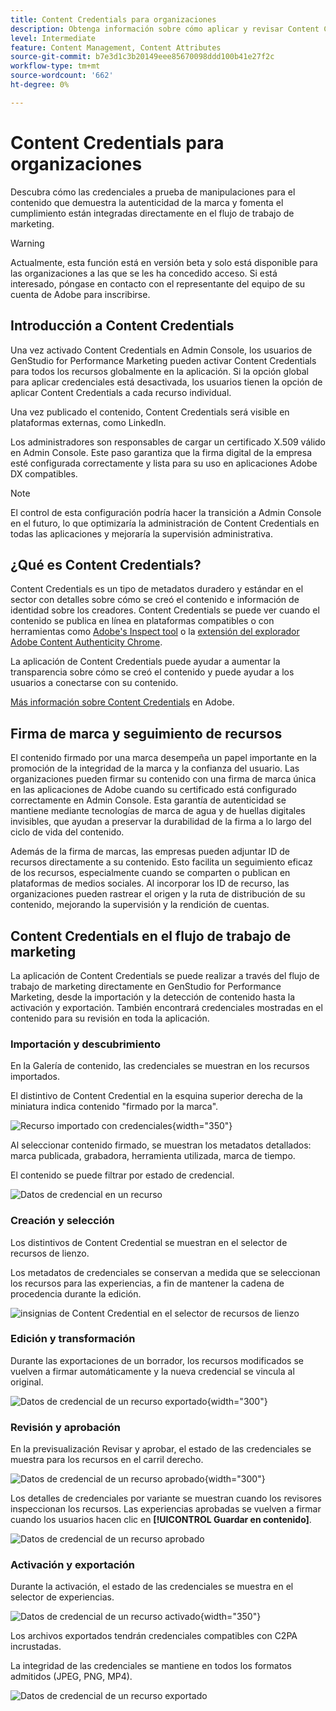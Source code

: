 ```yaml
---
title: Content Credentials para organizaciones
description: Obtenga información sobre cómo aplicar y revisar Content Credentials en GenStudio for Performance Marketing.
level: Intermediate
feature: Content Management, Content Attributes
source-git-commit: b7e3d1c3b20149eee85670098ddd100b41e27f2c
workflow-type: tm+mt
source-wordcount: '662'
ht-degree: 0%

---
```


# Content Credentials para organizaciones

Descubra cómo las credenciales a prueba de manipulaciones para el contenido que demuestra la autenticidad de la marca y fomenta el cumplimiento están integradas directamente en el flujo de trabajo de marketing.

>[!WARNING]
>
>Actualmente, esta función está en versión beta y solo está disponible para las organizaciones a las que se les ha concedido acceso. Si está interesado, póngase en contacto con el representante del equipo de su cuenta de Adobe para inscribirse.


## Introducción a Content Credentials

Una vez activado Content Credentials en Admin Console, los usuarios de GenStudio for Performance Marketing pueden activar Content Credentials para todos los recursos globalmente en la aplicación. Si la opción global para aplicar credenciales está desactivada, los usuarios tienen la opción de aplicar Content Credentials a cada recurso individual.

Una vez publicado el contenido, Content Credentials será visible en plataformas externas, como LinkedIn.

Los administradores son responsables de cargar un certificado X.509 válido en Admin Console. Este paso garantiza que la firma digital de la empresa esté configurada correctamente y lista para su uso en aplicaciones Adobe DX compatibles.

>[!NOTE]
>
>El control de esta configuración podría hacer la transición a Admin Console en el futuro, lo que optimizaría la administración de Content Credentials en todas las aplicaciones y mejoraría la supervisión administrativa.

## ¿Qué es Content Credentials? 

Content Credentials es un tipo de metadatos duradero y estándar en el sector con detalles sobre cómo se creó el contenido e información de identidad sobre los creadores. Content Credentials se puede ver cuando el contenido se publica en línea en plataformas compatibles o con herramientas como [Adobe&#39;s Inspect tool](https://contentauthenticity.adobe.com/inspect) o la [extensión del explorador Adobe Content Authenticity Chrome](https://helpx.adobe.com/creative-cloud/help/cai/adobe-content-authenticity-chrome-browser-extension.html).  

La aplicación de Content Credentials puede ayudar a aumentar la transparencia sobre cómo se creó el contenido y puede ayudar a los usuarios a conectarse con su contenido.

[Más información sobre Content Credentials](https://helpx.adobe.com/creative-cloud/help/content-credentials.html) en Adobe.

## Firma de marca y seguimiento de recursos

El contenido firmado por una marca desempeña un papel importante en la promoción de la integridad de la marca y la confianza del usuario. Las organizaciones pueden firmar su contenido con una firma de marca única en las aplicaciones de Adobe cuando su certificado está configurado correctamente en Admin Console. Esta garantía de autenticidad se mantiene mediante tecnologías de marca de agua y de huellas digitales invisibles, que ayudan a preservar la durabilidad de la firma a lo largo del ciclo de vida del contenido.

Además de la firma de marcas, las empresas pueden adjuntar ID de recursos directamente a su contenido. Esto facilita un seguimiento eficaz de los recursos, especialmente cuando se comparten o publican en plataformas de medios sociales. Al incorporar los ID de recurso, las organizaciones pueden rastrear el origen y la ruta de distribución de su contenido, mejorando la supervisión y la rendición de cuentas.

## Content Credentials en el flujo de trabajo de marketing

La aplicación de Content Credentials se puede realizar a través del flujo de trabajo de marketing directamente en GenStudio for Performance Marketing, desde la importación y la detección de contenido hasta la activación y exportación. También encontrará credenciales mostradas en el contenido para su revisión en toda la aplicación.

### Importación y descubrimiento

En la Galería de contenido, las credenciales se muestran en los recursos importados.

El distintivo de Content Credential en la esquina superior derecha de la miniatura indica contenido &quot;firmado por la marca&quot;.

![Recurso importado con credenciales](./images/import-discovery1.png){width="350"}

Al seleccionar contenido firmado, se muestran los metadatos detallados: marca publicada, grabadora, herramienta utilizada, marca de tiempo.

El contenido se puede filtrar por estado de credencial.

![Datos de credencial en un recurso](./images/import-discovery2.png)

### Creación y selección

Los distintivos de Content Credential se muestran en el selector de recursos de lienzo.

Los metadatos de credenciales se conservan a medida que se seleccionan los recursos para las experiencias, a fin de mantener la cadena de procedencia durante la edición.

![insignias de Content Credential en el selector de recursos de lienzo](./images/creation-selection1.png)

### Edición y transformación

Durante las exportaciones de un borrador, los recursos modificados se vuelven a firmar automáticamente y la nueva credencial se vincula al original.

![Datos de credencial de un recurso exportado](./images/edit-and-transformation1.png){width="300"}

### Revisión y aprobación

En la previsualización Revisar y aprobar, el estado de las credenciales se muestra para los recursos en el carril derecho.

![Datos de credencial de un recurso aprobado](./images/review-and-approve1.png){width="300"}

Los detalles de credenciales por variante se muestran cuando los revisores inspeccionan los recursos. Las experiencias aprobadas se vuelven a firmar cuando los usuarios hacen clic en **[!UICONTROL Guardar en contenido]**.

![Datos de credencial de un recurso aprobado](./images/review-and-approve2.png)

### Activación y exportación

Durante la activación, el estado de las credenciales se muestra en el selector de experiencias.

![Datos de credencial de un recurso activado](./images/activate-export1.png){width="350"}

Los archivos exportados tendrán credenciales compatibles con C2PA incrustadas.

La integridad de las credenciales se mantiene en todos los formatos admitidos (JPEG, PNG, MP4).

![Datos de credencial de un recurso exportado](./images/activate-export2.png)

